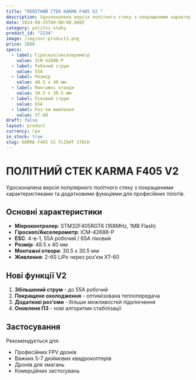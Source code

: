 ```yaml
---
title: "ПОЛІТНИЙ СТЕК KARMA F405 V2 "
description: Удосконалена версія політного стеку з покращеними характеристиками
date: 2024-08-25T00:00:00.000Z
category: politni-steky
product_id: "2234"
image: /img/our-product2.png
price: 2800
specs:
  - label: Гіроскоп/акселерометр
    value: ICM-42688-P
  - label: Робочий струм
    value: 55А
  - label: Розмір
    value: 48.5 x 40 мм
  - label: Монтажні отвори
    value: 30.5 x 30.5 мм
  - label: Піковий струм
    value: 65А
  - label: Роз'єм живлення
    value: XT-60
draft: false
layout: product
currency: грн
in_stock: true
slug: KARMA F405 V2 FLIGHT STACK
---
```


# ПОЛІТНИЙ СТЕК KARMA F405 V2

Удосконалена версія популярного політного стеку з покращеними характеристиками та додатковими функціями для професійних пілотів.

## Основні характеристики

- **Мікроконтролер**: STM32F405RGT6 (168MHz, 1MB Flash)
- **Гіроскоп/Акселерометр**: ICM-42688-P
- **ESC**: 4-в-1, 55А робочий / 65А піковий
- **Розмір**: 48.5 x 40 мм
- **Монтажні отвори**: 30.5 x 30.5 мм
- **Живлення**: 2-6S LiPo через роз'єм XT-60

## Нові функції V2

1. **Збільшений струм** - до 55А робочий
2. **Покращене охолодження** - оптимізована теплопередача
3. **Додаткові роз'єми** - більше можливостей підключення
4. **Оновлене ПЗ** - нові алгоритми стабілізації

## Застосування

Рекомендується для:

- Професійних FPV дронів
- Важких 5-7 дюймових квадрокоптерів
- Дронів для змагань
- Комерційних застосувань
